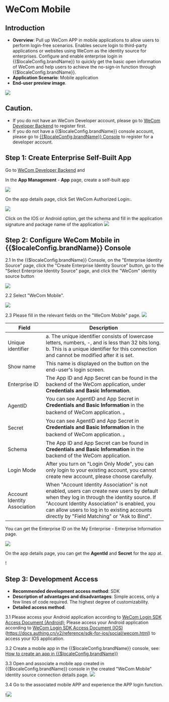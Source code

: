 # WeCom Mobile

<LastUpdated/>

## Introduction

- **Overview**: Pull up WeCom APP in mobile applications to allow users to perform login-free scenarios. Enables secure login to third-party applications or websites using WeCom as the identity source for enterprises. Configure and enable enterprise login in {{$localeConfig.brandName}} to quickly get the basic open information of WeCom and help users to achieve the no-sign-in function through {{$localeConfig.brandName}}.
- **Application Scenario**: Mobile application
- **End-user preview image**.

<img src="./images/MobileLogin.png" >

## Caution.

- If you do not have an WeCom Developer account, please go to [WeCom Developer Backend](https://work.weixin.qq.com/) to register first.
- If you do not have a {{$localeConfig.brandName}} console account, please go to [{{$localeConfig.brandName}} Console](https://{{$localeConfig.brandName}}.cn/) to register for a developer account.

## Step 1: Create Enterprise Self-Built App

Go to [WeCom Developer Backend](https://work.weixin.qq.com/wework_admin/frame#profile) and

In the **App Management** - **App** page, create a self-built app

<img src="./images/02.png" >

On the app details page, click Set WeCom Authorized Login:.

<img src="./images/04.png" >

Click on the IOS or Android option, get the schema and fill in the application signature and package name of the application
<img src="./images/05.png" >

## Step 2: Configure WeCom Mobile in {{$localeConfig.brandName}} Console

2.1 In the {{$localeConfig.brandName}} Console, on the "Enterprise Identity Source" page, click the "Create Enterprise Identity Source" button, go to the "Select Enterprise Identity Source" page, and click the "WeCom" identity source button

<img src="./images/09.png" >

2.2 Select "WeCom Mobile".

<img src="./images/10.png" >

2.3 Please fill in the relevant fields on the "WeCom Mobile" page.
<img src="./images/11.png" >

| Field                        | Description                                                                                                                                                                                                                                                                             |
| ---------------------------- | --------------------------------------------------------------------------------------------------------------------------------------------------------------------------------------------------------------------------------------------------------------------------------------- |
| Unique identifier            | a. The unique identifier consists of lowercase letters, numbers, -, and is less than 32 bits long. <br />b. This is a unique identifier for this connection and cannot be modified after it is set.                                                                                     |
| Show name                    | This name is displayed on the button on the end-user's login screen.                                                                                                                                                                                                                    | Enterprise ID |
| Enterprise ID                | The App ID and App Secret can be found in the backend of the WeCom application, under **Credentials and Basic Information**.                                                                                                                                                            | The |
| AgentID                      | You can see AgentID and App Secret in **Credentials and Basic Information** in the backend of WeCom application. 。                                                                                                                                                                     | AgentID |
| Secret                       | You can see AgentID and App Secret in **Credentials and Basic Information** in the backend of WeCom application. 。                                                                                                                                                                     |
| Schema                       | The App ID and App Secret can be found in **Credentials and Basic Information** in the backend of the WeCom application.                                                                                                                                                                | Schema |
| Login Mode                   | After you turn on "Login Only Mode", you can only login to your existing account, you cannot create new account, please choose carefully.                                                                                                                                               | Sign In Mode |
| Account Identity Association | When "Account Identity Association" is not enabled, users can create new users by default when they log in through the identity source. If "Account Identity Association" is enabled, you can allow users to log in to existing accounts directly by "Field Matching" or "Ask to Bind". |

You can get the Enterprise ID on the My Enterprise - Enterprise Information page.

<img src="./images/01.png" >

On the app details page, you can get the **AgentId** and **Secret** for the app at.

! [](./images/03.png)

## Step 3: Development Access

- **Recommended development access method**: SDK 
- **Description of advantages and disadvantages**: Simple access, only a few lines of code required. The highest degree of customizability.
- **Detailed access method**.
 
 3.1 Please access your Android application according to [WeCom Login SDK Access Document (Android)](https://docs.authing.cn/v2/en/reference/sdk-for-android/social/wecom.html); Please access your Android application according to [WeCom Login SDK Access Document (IOS)](https://docs.authing.cn/v2/en/reference/sdk-for-android/social/wecom.html) (https://docs.authing.cn/v2/reference/sdk-for-ios/social/wecom.html) to access your IOS application.
 
 3.2 Create a mobile app in the {{$localeConfig.brandName}} console, see: [How to create an app in {{$localeConfig.brandName}}](/guides/app/create-app.md)

 3.3 Open and associate a mobile app created in {{$localeConfig.brandName}} console in the created "WeCom Mobile" identity source connection details page.
 ![](./images/15.png)

 3.4 Go to the associated mobile APP and experience the APP login function.

  !![](./images/MobileLogin.png)
